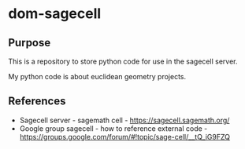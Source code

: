 # dom-sagecell

## Purpose

This is a repository to store python code for use in the sagecell server.

My python code is about euclidean geometry projects.

## References

- Sagecell server - sagemath cell - https://sagecell.sagemath.org/
- Google group sagecell - how to reference external code - https://groups.google.com/forum/#!topic/sage-cell/__tQ_iG9FZQ
